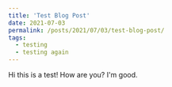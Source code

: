 ```yaml
---
title: 'Test Blog Post'
date: 2021-07-03
permalink: /posts/2021/07/03/test-blog-post/
tags:
  - testing
  - testing again
---
```


Hi this is a test! How are you? I'm good.
